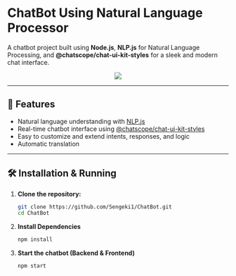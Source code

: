 # ChatBot Using Natural Language Processor

A chatbot project built using **Node.js**, **NLP.js** for Natural Language Processing, and **@chatscope/chat-ui-kit-styles** for a sleek and modern chat interface.

<p align="center">
  <kbd>
    <img src="https://github.com/user-attachments/assets/818a4284-2412-4c3f-b10a-ca24b0e6b51f"/>
  </kbd>
</p>

---

## 🚀 Features

- Natural language understanding with [NLP.js](https://github.com/axa-group/nlp.js)
- Real-time chatbot interface using [@chatscope/chat-ui-kit-styles](https://www.npmjs.com/package/@chatscope/chat-ui-kit-styles)
- Easy to customize and extend intents, responses, and logic
- Automatic translation

---

## 🛠️ Installation & Running

1. **Clone the repository:**

   ```bash
   git clone https://github.com/Sengeki1/ChatBot.git
   cd ChatBot

2. **Install Dependencies**

    ```bash
    npm install
    ```

3. **Start the chatbot (Backend & Frontend)**

    ```bash
    npm start
    ```
